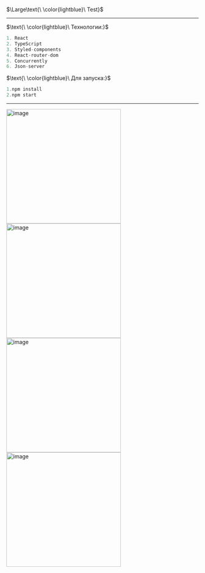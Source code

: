 $\Large\text{\ \color{lightblue}\ Test}$
____


$\text{\ \color{lightblue}\   Технологии:\}$  

```java
1. React
2. TypeScript
3. Styled-components
4. React-router-dom
5. Concurrently
6. Json-server
```
$\text{\ \color{lightblue}\  Для запуска:\}$  
```javaScript
1.npm install
2.npm start
```

____

<img width="300" alt="image" src="https://github.com/user-attachments/assets/544b97c8-c3e6-4d57-8c68-f34b92bc8659" />
<img width="300" alt="image" src="https://github.com/user-attachments/assets/1b029cdf-a4da-46c9-9d75-240351e50532" />
<img width="300" alt="image" src="https://github.com/user-attachments/assets/876bc13d-6a8e-40fd-b9b4-4b09177419de" />
<img width="300" alt="image" src="https://github.com/user-attachments/assets/1b8bda5e-1e11-47be-899a-ab3283b4081e" />



